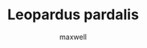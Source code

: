 ---
layout: post
author: maxwell
title: Leopardus pardalis
description: 
tags: []
image: 
  feature: 
  credit: 
  creditlink: 
permalink: leopardus-pardalis
---